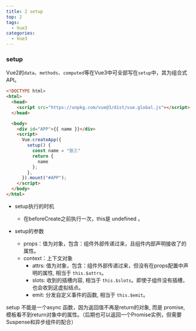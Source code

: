 ```yaml
---
title: 2 setup
top: 2
tags:
  - Vue3
categories:
  - Vue3
---
```


### setup

Vue2的`data`、`methods`、`computed`等在Vue3中可全部写在`setup`中，其为组合式 API。

```html
<!DOCTYPE html>
<html>
  <head>
    <script src="https://unpkg.com/vue@3/dist/vue.global.js"></script>
  </head>

  <body>
    <div id="APP">{{ name }}</div>
    <script>
      Vue.createApp({
        setup() {
          const name = "张三"
          return {
            name
          };
        },
      }).mount("#APP");
    </script>
  </body>
</html>
```

- setup执行的时机
  - 在beforeCreate之前执行一次，this是 undefined 。

- setup的参数
  - props：值为对象，包含：组件外部传递过来，且组件内部声明接收了的属性。
  - context：上下文对象
    - attrs: 值为对象，包含：组件外部传递过来，但没有在props配置中声明的属性, 相当于 ```this.$attrs```。
    - slots: 收到的插槽内容, 相当于 ```this.$slots```。即使子组件没有插槽，也会收到这虚拟结点。
    - emit: 分发自定义事件的函数, 相当于 ```this.$emit```。

setup 不能是一个async 函数，因为返回值不再是return的对象, 而是 promise,  模板看不到return对象中的属性。（后期也可以返回一个Promise实例，但需要Suspense和异步组件的配合）









